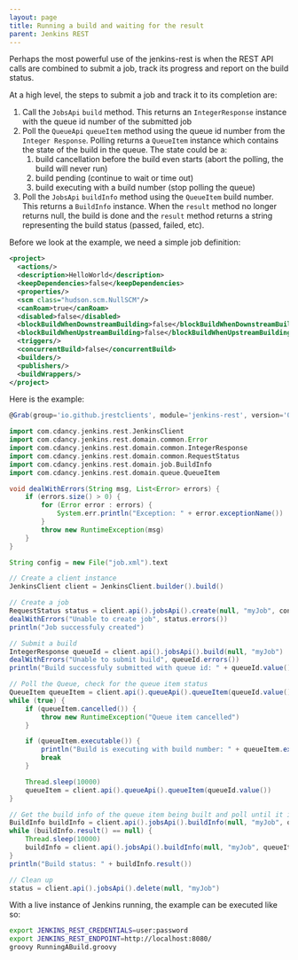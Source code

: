 ```yaml
---
layout: page
title: Running a build and waiting for the result
parent: Jenkins REST
---
```


Perhaps the most powerful use of the jenkins-rest is when the REST API
calls are combined to submit a job, track its progress and report on
the build status.

At a high level, the steps to submit a job and track it to its completion are:

1. Call the `JobsApi` `build` method. This returns an `IntegerResponse` instance with the queue id number of the submitted job
1. Poll the `QueueApi` `queueItem` method using the queue id number from the `Integer Response`. Polling returns a `QueueItem` instance which contains the state of the build in the queue. The state could be a:
    1. build cancellation before the build even starts (abort the polling, the build will never run)
    1. build pending (continue to wait or time out)
    1. build executing with a build number (stop polling the queue)
1. Poll the `JobsApi` `buildInfo` method using the `QueueItem` build number. This returns a `BuildInfo` instance. When the `result` method no longer returns null, the build is done and the `result` method returns a string representing the build status (passed, failed, etc).

Before we look at the example, we need a simple job definition:

```xml
<project>
  <actions/>
  <description>HelloWorld</description>
  <keepDependencies>false</keepDependencies>
  <properties/>
  <scm class="hudson.scm.NullSCM"/>
  <canRoam>true</canRoam>
  <disabled>false</disabled>
  <blockBuildWhenDownstreamBuilding>false</blockBuildWhenDownstreamBuilding>
  <blockBuildWhenUpstreamBuilding>false</blockBuildWhenUpstreamBuilding>
  <triggers/>
  <concurrentBuild>false</concurrentBuild>
  <builders/>
  <publishers/>
  <buildWrappers/>
</project>
```

Here is the example:

```groovy
@Grab(group='io.github.jrestclients', module='jenkins-rest', version='0.0.30')

import com.cdancy.jenkins.rest.JenkinsClient
import com.cdancy.jenkins.rest.domain.common.Error
import com.cdancy.jenkins.rest.domain.common.IntegerResponse
import com.cdancy.jenkins.rest.domain.common.RequestStatus
import com.cdancy.jenkins.rest.domain.job.BuildInfo
import com.cdancy.jenkins.rest.domain.queue.QueueItem

void dealWithErrors(String msg, List<Error> errors) {
    if (errors.size() > 0) {
        for (Error error : errors) {
            System.err.println("Exception: " + error.exceptionName())
        }
        throw new RuntimeException(msg)
    }
}

String config = new File("job.xml").text

// Create a client instance
JenkinsClient client = JenkinsClient.builder().build()

// Create a job
RequestStatus status = client.api().jobsApi().create(null, "myJob", config)
dealWithErrors("Unable to create job", status.errors())
println("Job successfuly created")

// Submit a build
IntegerResponse queueId = client.api().jobsApi().build(null, "myJob")
dealWithErrors("Unable to submit build", queueId.errors())
println("Build successfuly submitted with queue id: " + queueId.value())

// Poll the Queue, check for the queue item status
QueueItem queueItem = client.api().queueApi().queueItem(queueId.value())
while (true) {
    if (queueItem.cancelled()) {
        throw new RuntimeException("Queue item cancelled")
    }

    if (queueItem.executable()) {
        println("Build is executing with build number: " + queueItem.executable().number())
        break
    }

    Thread.sleep(10000)
    queueItem = client.api().queueApi().queueItem(queueId.value())
}

// Get the build info of the queue item being built and poll until it is done
BuildInfo buildInfo = client.api().jobsApi().buildInfo(null, "myJob", queueItem.executable().number())
while (buildInfo.result() == null) {
    Thread.sleep(10000)
    buildInfo = client.api().jobsApi().buildInfo(null, "myJob", queueItem.executable().number())
}
println("Build status: " + buildInfo.result())

// Clean up
status = client.api().jobsApi().delete(null, "myJob")

```

With a live instance of Jenkins running, the example can be executed like so:

```bash
export JENKINS_REST_CREDENTIALS=user:password
export JENKINS_REST_ENDPOINT=http://localhost:8080/
groovy RunningABuild.groovy
```

